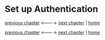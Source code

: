 # Set up Authentication

[previous chapter](Chapter_04.md) <----> [next chapter](Chapter_06.md) | [home](README.md)

[previous chapter](Chapter_04.md) <----> [next chapter](Chapter_06.md) | [home](README.md)
